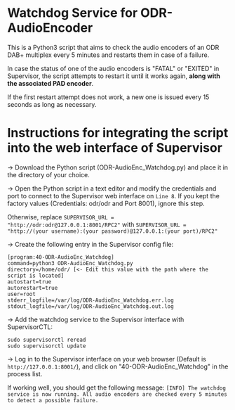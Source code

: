 # Watchdog Service for ODR-AudioEncoder
This is a Python3 script that aims to check the audio encoders of an ODR DAB+ multiplex every 5 minutes and restarts them in case of a failure.

In case the status of one of the audio encoders is "FATAL" or "EXITED" in Supervisor, the script attempts to restart it until it works again, **along with the associated PAD encoder**.

If the first restart attempt does not work, a new one is issued every 15 seconds as long as necessary.

# Instructions for integrating the script into the web interface of Supervisor

-> Download the Python script (ODR-AudioEnc_Watchdog.py) and place it in the directory of your choice.

-> Open the Python script in a text editor and modify the credentials and port to connect to the Supervisor web interface on ```Line 8```.
If you kept the factory values (Credentials: odr/odr and Port 8001), ignore this step.

Otherwise, replace ```SUPERVISOR_URL = "http://odr:odr@127.0.0.1:8001/RPC2"``` with ```SUPERVISOR_URL = "http://(your username):(your password)@127.0.0.1:(your port)/RPC2"```

-> Create the following entry in the Supervisor config file:
```
[program:40-ODR-AudioEnc_Watchdog]
command=python3 ODR-AudioEnc_Watchdog.py
directory=/home/odr/ [<- Edit this value with the path where the script is located]
autostart=true
autorestart=true
user=root
stderr_logfile=/var/log/ODR-AudioEnc_Watchdog.err.log
stdout_logfile=/var/log/ODR-AudioEnc_Watchdog.out.log
```

-> Add the watchdog service to the Supervisor interface with SupervisorCTL:
```
sudo supervisorctl reread
sudo supervisorctl update
```

-> Log in to the Supervisor interface on your web browser (Default is ```http://127.0.0.1:8001/```), and click on "40-ODR-AudioEnc_Watchdog" in the process list.

If working well, you should get the following message:
```[INFO] The watchdog service is now running. All audio encoders are checked every 5 minutes to detect a possible failure.```
